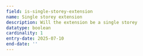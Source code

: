 ```yaml
---
field: is-single-storey-extension
name: Single storey extension
description: Will the extension be a single storey
datatype: boolean
cardinality: 1
entry-date: 2025-07-10
end-date: ''
---
```

